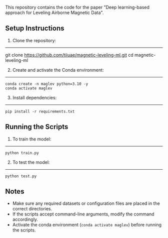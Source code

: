 This repository contains the code for the paper "Deep learning-based approach for Leveling Airborne Magnetic Data".


## Setup Instructions

1. Clone the repository:
-------------------------
git clone https://github.com/tiiuae/magnetic-leveling-ml.git
cd magnetic-leveling-ml

2. Create and activate the Conda environment:
---------------------------------------------
    conda create -n maglev python=3.10 -y
    conda activate maglev

3. Install dependencies:
------------------------
    pip install -r requirements.txt


## Running the Scripts

1. To train the model:
-----------------------
    python train.py

2. To test the model:
----------------------
    python test.py


## Notes

- Make sure any required datasets or configuration files are placed in the correct directories.
- If the scripts accept command-line arguments, modify the command accordingly.
- Activate the conda environment (`conda activate maglev`) before running the scripts.
